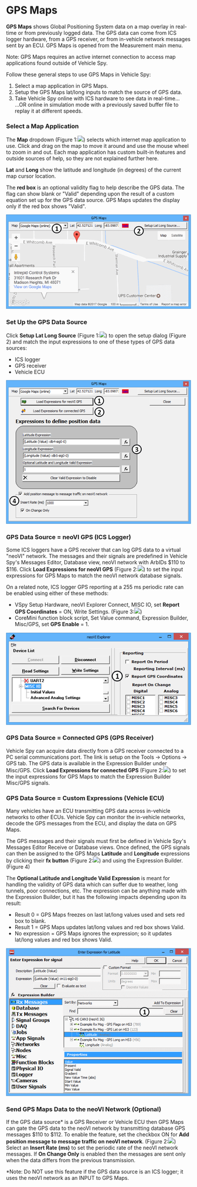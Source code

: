 # GPS Maps

**GPS Maps** shows Global Positioning System data on a map overlay in real-time or from previously logged data. The GPS data can come from ICS logger hardware, from a GPS receiver, or from in-vehicle network messages sent by an ECU. GPS Maps is opened from the Measurement main menu.

Note: GPS Maps requires an active internet connection to access map applications found outside of Vehicle Spy.

Follow these general steps to use GPS Maps in Vehicle Spy:

1. Select a map application in GPS Maps.
2. Setup the GPS Maps lat/long inputs to match the source of GPS data.
3. Take Vehicle Spy online with ICS hardware to see data in real-time...\
   ...OR online in simulation mode with a previously saved buffer file to replay it at different speeds.

### Select a Map Application

The **Map** dropdown (Figure 1:![](https://cdn.intrepidcs.net/support/VehicleSpy/assets/smOne.gif)) selects which internet map application to use. Click and drag on the map to move it around and use the mouse wheel to zoom in and out. Each map application has custom built-in features and outside sources of help, so they are not explained further here.

**Lat** and **Long** show the latitude and longitude (in degrees) of the current map cursor location.

The **red box** is an optional validity flag to help describe the GPS data. The flag can show blank or "Valid" depending upon the result of a custom equation set up for the GPS data source. GPS Maps updates the display only if the red box shows "Valid".

![Figure 1: GPS Maps shows GPS position data in real-time or from previously saved buffer files.](../../.gitbook/assets/GPSMaps.gif)

### Set Up the GPS Data Source

Click **Setup Lat Long Source** (Figure 1:![](https://cdn.intrepidcs.net/support/VehicleSpy/assets/smTwo.gif)) to open the setup dialog (Figure 2) and match the input expressions to one of these types of GPS data sources:

* ICS logger
* GPS receiver
* Vehicle ECU

![Figure 2: The GPS Maps input expressions must be setup to match the GPS data source to work correctly.](../../.gitbook/assets/GPSMapsSetup.gif)

### GPS Data Source = neoVI GPS (ICS Logger)

Some ICS loggers have a GPS receiver that can log GPS data to a virtual "neoVI" network. The messages and their signals are predefined in Vehicle Spy's Messages Editor, Database view, neoVI network with ArbIDs $110 to $116. Click **Load Expressions for neoVI GPS** (Figure 2:![](https://cdn.intrepidcs.net/support/VehicleSpy/assets/smOne.gif)) to set the input expressions for GPS Maps to match the neoVI network database signals.

On a related note, ICS logger GPS reporting at a 255 ms periodic rate can be enabled using either of these methods:

* VSpy Setup Hardware, neoVI Explorer Connect, MISC IO, set **Report GPS Coordinates** = ON, Write Settings. (Figure 3:![](https://cdn.intrepidcs.net/support/VehicleSpy/assets/smOne.gif))
* CoreMini function block script, Set Value command, Expression Builder, Misc/GPS, set **GPS Enable** = 1.

![Figure 3: Use neoVI Explorer to enable GPS reporting on ICS loggers.](../../.gitbook/assets/GPSneoVIExplorerReportGPSCoordinates.gif)

### GPS Data Source = Connected GPS (GPS Receiver)

Vehicle Spy can acquire data directly from a GPS receiver connected to a PC serial communications port. The link is setup on the Tools -> Options -> GPS tab. The GPS data is available in the Expression Builder under Misc/GPS. Click **Load Expressions for connected GPS** (Figure 2:![](https://cdn.intrepidcs.net/support/VehicleSpy/assets/smTwo.gif)) to set the input expressions for GPS Maps to match the Expression Builder Misc/GPS signals.

### GPS Data Source = Custom Expressions (Vehicle ECU)

Many vehicles have an ECU transmitting GPS data across in-vehicle networks to other ECUs. Vehicle Spy can monitor the in-vehicle networks, decode the GPS messages from the ECU, and display the data on GPS Maps.

The GPS messages and their signals must first be defined in Vehicle Spy's Messages Editor Receive or Database views. Once defined, the GPS signals can then be assigned to the GPS Maps **Latitude** and **Longitude** expressions by clicking their **fx button** (Figure 2:![](https://cdn.intrepidcs.net/support/VehicleSpy/assets/smThree.gif)) and using the Expression Builder. (Figure 4)

The **Optional Latitude and Longitude Valid Expression** is meant for handling the validity of GPS data which can suffer due to weather, long tunnels, poor connections, etc. The expression can be anything made with the Expression Builder, but it has the following impacts depending upon its result:

* Result 0 = GPS Maps freezes on last lat/long values used and sets red box to blank.
* Result 1 = GPS Maps updates lat/long values and red box shows Valid.
* No expression = GPS Maps ignores the expression; so it updates lat/long values and red box shows Valid.

![Figure 4: Use the Expression Builder to assign Rx or Database GPS signals to the GPS Maps expressions.](../../.gitbook/assets/GPSExpressionBuilderexample.gif)

### Send GPS Maps Data to the neoVI Network (Optional)

If the GPS data source\* is a GPS Receiver or Vehicle ECU then GPS Maps can gate the GPS data to the neoVI network by transmitting database GPS messages $110 to $112. To enable the feature, set the checkbox ON for **Add position message to message traffic on neoVI network**. (Figure 2:![](https://cdn.intrepidcs.net/support/VehicleSpy/assets/smFour.gif)) Select an **Insert Rate (ms)** to set the periodic rate of the neoVI network messages. If **On Change Only** is enabled then the messages are sent only when the data differs from the previous transmission.

\*Note: Do NOT use this feature if the GPS data source is an ICS logger; it uses the neoVI network as an INPUT to GPS Maps.
